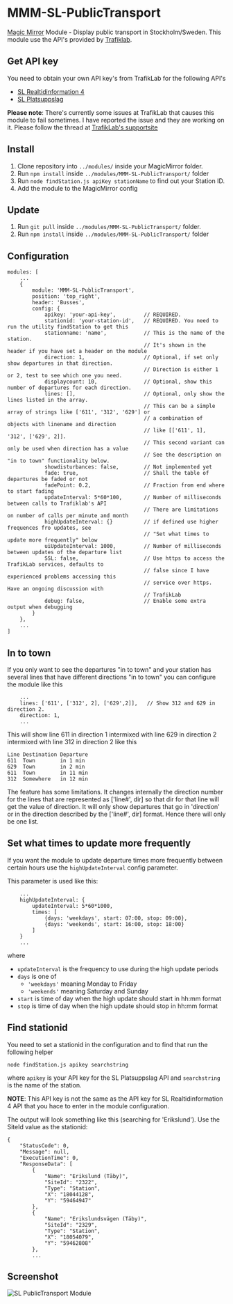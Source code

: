 # MMM-SL-PublicTransport
[Magic Mirror](https://magicmirror.builders/) Module - Display public transport in Stockholm/Sweden. This module use the API's provided by [Trafiklab](https://www.trafiklab.se/api).

## Get API key
You need to obtain your own API key's from TrafikLab for the following API's

* [SL Realtidinformation 4](https://www.trafiklab.se/api/sl-realtidsinformation-4)
* [SL Platsuppslag](https://www.trafiklab.se/api/sl-platsuppslag)

**Please note**: There's currently some issues at TrafikLab that causes this module to fail sometimes. I have reported the issue and they are working on it. Please follow the thread at [TrafikLab's supportsite]( https://kundo.se/org/trafiklabse/d/problem-med-realtidsinformation-4-och-https/#c2726378)

## Install
1. Clone repository into ``../modules/`` inside your MagicMirror folder.
2. Run ``npm install`` inside ``../modules/MMM-SL-PublicTransport/`` folder
3. Run ``node findStation.js apiKey stationName`` to find out your Station ID.
4. Add the module to the MagicMirror config

## Update
1. Run ``git pull`` inside ``../modules/MMM-SL-PublicTransport/`` folder.
2. Run ``npm install`` inside ``../modules/MMM-SL-PublicTransport/`` folder

## Configuration
```
modules: [
    ...
    {
        module: 'MMM-SL-PublicTransport',
        position: 'top_right',
        header: 'Busses',
        config: {
            apikey: 'your-api-key',         // REQUIRED.
            stationid: 'your-station-id',   // REQUIRED. You need to run the utility findStation to get this
            stationname: 'name',            // This is the name of the station. 
                                            // It's shown in the header if you have set a header on the module
            direction: 1,                   // Optional, if set only show departures in that direction.
                                            // Direction is either 1 or 2, test to see which one you need.
            displaycount: 10,               // Optional, show this number of departures for each direction.
            lines: [],                      // Optional, only show the lines listed in the array. 
                                            // This can be a simple array of strings like ['611', '312', '629'] or 
                                            // a combination of objects with linename and direction
                                            // like [['611', 1], '312', ['629', 2]]. 
                                            // This second variant can only be used when direction has a value
                                            // See the description on "in to town" functionality below.  
            showdisturbances: false,        // Not implemented yet
            fade: true,                     // Shall the table of departures be faded or not
            fadePoint: 0.2,                 // Fraction from end where to start fading
            updateInterval: 5*60*100,       // Number of milliseconds between calls to Trafiklab's API
                                            // There are limitations on number of calls per minute and month
            highUpdateInterval: {}          // if defined use higher frequences fro updates, see 
                                            // "Set what times to update more frequently" below
            uiUpdateInterval: 1000,         // Number of milliseconds between updates of the departure list 
            SSL: false,                     // Use https to access the TrafikLab services, defaults to
                                            // false since I have experienced problems accessing this 
                                            // service over https. Have an ongoing discussion with 
                                            // TrafikLab
            debug: false,                   // Enable some extra output when debugging
        }
    },
    ...
]
```
## In to town

If you only want to see the departures "in to town" and your station has several lines that have different directions "in to town" you can configure the module like this
```
    ...
    lines: ['611', ['312', 2], ['629',2]],   // Show 312 and 629 in direction 2. 
    direction: 1,
    ...
```
This will show line 611 in direction 1 intermixed with line 629 in direction 2 intermixed with line 312 in direction 2 like this
```
Line Destination Departure
611  Town        in 1 min
629  Town        in 2 min
611  Town        in 11 min
312  Somewhere   in 12 min 
```
The feature has some limitations. It changes internally the direction number for the lines that are represented as ['line#', dir] so that dir for that line will get the value of direction. It will only show departures that go in 'direction' or in the direction described by the ['line#', dir] format. Hence there will only be one list.

## Set what times to update more frequently
If you want the module to update departure times more frequently between certain hours use the ``highUpdateInterval`` config parameter.

This parameter is used like this:

```
    ...
    highUpdateInterval: {
        updateInterval: 5*60*1000, 
        times: [
            {days: 'weekdays', start: 07:00, stop: 09:00},
            {days: 'weekends', start: 16:00, stop: 18:00}
        ]
    }
    ...
```
where
* ``updateInterval`` is the frequency to use during the high update periods
* ``days`` is one of 
  * ``'weekdays'`` meaning Monday to Friday
  * ``'weekends'`` meaning Saturday and Sunday
* ``start`` is time of day when the high update should start in hh:mm format
* ``stop`` is time of day when the high update should stop in hh:mm format

## Find stationid
You need to set a stationid in the configuration and to find that run the following helper

```node findStation.js apikey searchstring```

where ``apikey`` is your API key for the SL Platsuppslag API and ``searchstring`` is the name of the station.

__NOTE__: This API key is not the same as the API key for SL Realtidinformation 4 API that you hace to enter in the module configuration.

The output will look something like this (searching for 'Erikslund'). Use the SiteId value as the stationid:

```
{
    "StatusCode": 0,
    "Message": null,
    "ExecutionTime": 0,
    "ResponseData": [
        {
            "Name": "Erikslund (Täby)",
            "SiteId": "2322",
            "Type": "Station",
            "X": "18044128",
            "Y": "59464947"
        },
        {
            "Name": "Erikslundsvägen (Täby)",
            "SiteId": "2329",
            "Type": "Station",
            "X": "18054079",
            "Y": "59462808"
        },
        ...
```

## Screenshot

![SL PublicTransport Module](https://github.com/boghammar/MMM-SL-PublicTransport/blob/master/docs/ScreenShot1.PNG)

